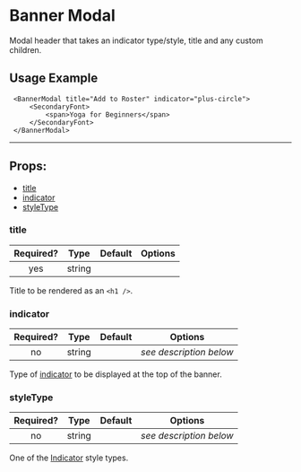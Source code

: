 # Banner Modal

Modal header that takes an indicator type/style, title and any custom children.

## Usage Example

```JSX
 <BannerModal title="Add to Roster" indicator="plus-circle">
     <SecondaryFont>
         <span>Yoga for Beginners</span>
     </SecondaryFont>
 </BannerModal>
 ```

---

## Props:

* [title](#title)
* [indicator](#indicator)
* [styleType](#styletype)

### title

| Required? | Type | Default | Options |
|:---:|:---:|---|---|
| yes | string | | |

Title to be rendered as an `<h1 />`.

### indicator

| Required? | Type | Default | Options |
|:---:|:---:|---|---|
| no | string | | *see description below* |

Type of [indicator](https://github.com/abcfinancial2/protonpack/blob/master/src/components/indicator) to be displayed at the top of the banner.

### styleType

| Required? | Type | Default | Options |
|:---:|:---:|---|---|
| no | string | | *see description below* |

One of the [Indicator](https://github.com/abcfinancial2/protonpack/blob/master/src/components/indicator) style types.

